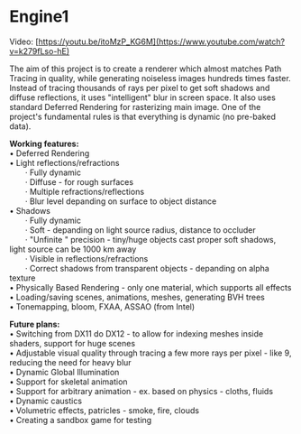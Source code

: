 # Engine1
Video: [https://youtu.be/itoMzP_KG6M](https://www.youtube.com/watch?v=k279fLso-hE)

The aim of this project is to create a renderer which almost matches Path Tracing in quality, while generating noiseless images hundreds times faster. 
Instead of tracing thousands of rays per pixel to get soft shadows and diffuse reflections, it uses "intelligent" blur in screen space. 
It also uses standard Deferred Rendering for rasterizing main image. One of the project's fundamental rules is that everything is dynamic (no pre-baked data).

<b>Working features:</b><br>
&bull; Deferred Rendering <br>
&bull; Light reflections/refractions <br>
&emsp;&emsp;&middot; Fully dynamic <br>
&emsp;&emsp;&middot; Diffuse - for rough surfaces <br>
&emsp;&emsp;&middot; Multiple refractions/reflections <br>
&emsp;&emsp;&middot; Blur level depanding on surface to object distance <br>
&bull; Shadows <br>
&emsp;&emsp;&middot; Fully dynamic <br>
&emsp;&emsp;&middot; Soft - depanding on light source radius, distance to occluder <br>
&emsp;&emsp;&middot; "Unfinite " precision - tiny/huge objects cast proper soft shadows, light source can be 1000 km away<br>
&emsp;&emsp;&middot; Visible in reflections/refractions <br>
&emsp;&emsp;&middot; Correct shadows from transparent objects - depanding on alpha texture <br>
&bull; Physically Based Rendering - only one material, which supports all effects <br>
&bull; Loading/saving scenes, animations, meshes, generating BVH trees <br>
&bull; Tonemapping, bloom, FXAA, ASSAO (from Intel) <br>

<b>Future plans: </b><br>
&bull; Switching from DX11 do DX12 - to allow for indexing meshes inside shaders, support for huge scenes <br>
&bull; Adjustable visual quality through tracing a few more rays per pixel - like 9, reducing the need for heavy blur <br> 
&bull; Dynamic Global Illumination <br>
&bull; Support for skeletal animation <br>
&bull; Support for arbitrary animation - ex. based on physics - cloths, fluids <br>
&bull; Dynamic caustics <br>
&bull; Volumetric effects, patricles - smoke, fire, clouds <br>
&bull; Creating a sandbox game for testing <br>
